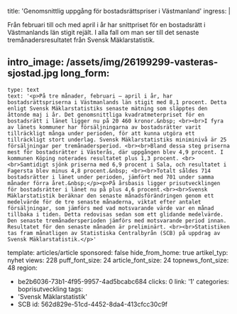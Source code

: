 title: 'Genomsnittlig uppgång för bostadsrättspriser i Västmanland'
ingress: |
  <p>Från februari till och med april i år har snittpriset för en bostadsrätt i Västmanlands län stigit rejält. I alla fall om man ser till det senaste tremånadersresultatet från Svensk Mäklarstatistik.
  </p>
  
intro_image: /assets/img/26199299-vasteras-sjostad.jpg
long_form:
  -
    type: text
    text: '<p>På tre månader, februari – april i år, har bostadsrättspriserna i Västmanlands län stigit med 8,1 procent. Detta enligt Svensk Mäklarstatistiks senaste mätning som släpptes den åttonde maj i år. Det genomsnittliga kvadratmeterpriset för en bostadsrätt i länet ligger nu på 20 460 kronor.&nbsp; <br><br>I fyra av länets kommuner har försäljningarna av bostadsrätter varit tillräckligt många under perioden, för att kunna utgöra ett tillräckligt stort underlag. Svensk Mäklarstatistiks miniminivå är 25 försäljningar per tremånadersperiod. <br><br>Bland dessa steg priserna mest för bostadsrätter i Västerås, där uppgången blev 4,9 procent. I kommunen Köping noterades resultatet plus 1,3 procent. <br><br>Samtidigt sjönk priserna med 6,9 procent i Sala, och resultatet i Fagersta blev minus 4,8 procent.&nbsp; <br><br>Totalt såldes 714 bostadsrätter i länet under perioden, jämfört med 701 under samma månader förra året.&nbsp;</p><p>På årsbasis ligger prisutvecklingen för bostadsrätter i länet nu på plus 4,6 procent.<br><br>Svensk Mäklarstatistik beräknar den senaste månadsförändringen genom ett medelvärde för de tre senaste månaderna, viktat efter antalet försäljningar, som jämförs med vad motsvarande värde var en månad tillbaka i tiden. Detta redovisas sedan som ett glidande medelvärde. Den senaste tremånadersperioden jämförs med motsvarande period innan. Resultatet för den senaste månaden är preliminärt. <br><br>Statistiken tas fram månatligen av Statistiska Centralbyrån (SCB) på uppdrag av Svensk Mäklarstatistik.</p>'
template: articles/article
sponsored: false
hide_from_home: true
artikel_typ: nyhet
views: 228
puff_font_size: 24
article_font_size: 24
topnews_font_size: 48
region:
  - be2b6036-73b1-4f95-9957-4ad5bcabc684
clicks: 0
link: '1'
categories: boprisutveckling
tags:
  - 'Svensk Mäklarstatistik'
  - SCB
id: 562d829e-51cd-4452-8da4-413cfcc30c9f
